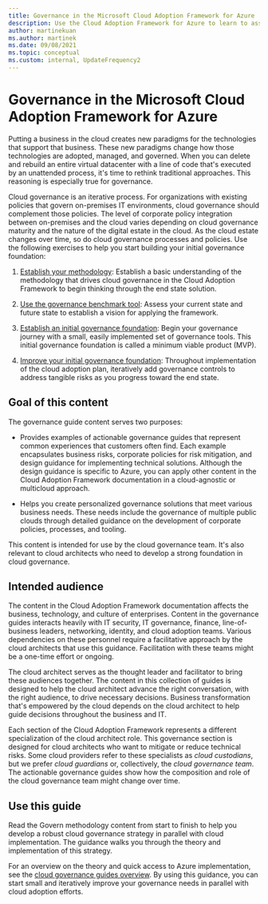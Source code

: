 ```yaml
---
title: Governance in the Microsoft Cloud Adoption Framework for Azure
description: Use the Cloud Adoption Framework for Azure to learn to assess existing policies, build an initial governance foundation, and iteratively add governance tools.
author: martinekuan
ms.author: martinek
ms.date: 09/08/2021
ms.topic: conceptual
ms.custom: internal, UpdateFrequency2
---
```


# Governance in the Microsoft Cloud Adoption Framework for Azure

Putting a business in the cloud creates new paradigms for the technologies that support that business. These new paradigms change how those technologies are adopted, managed, and governed. When you can delete and rebuild an entire virtual datacenter with a line of code that's executed by an unattended process, it's time to rethink traditional approaches. This reasoning is especially true for governance.

Cloud governance is an iterative process. For organizations with existing policies that govern on-premises IT environments, cloud governance should complement those policies. The level of corporate policy integration between on-premises and the cloud varies depending on cloud governance maturity and the nature of the digital estate in the cloud. As the cloud estate changes over time, so do cloud governance processes and policies. Use the following exercises to help you start building your initial governance foundation:

1. [Establish your methodology](./methodology.md): Establish a basic understanding of the methodology that drives cloud governance in the Cloud Adoption Framework to begin thinking through the end state solution.

1. [Use the governance benchmark tool](./benchmark.md): Assess your current state and future state to establish a vision for applying the framework.

1. [Establish an initial governance foundation](./initial-foundation.md): Begin your governance journey with a small, easily implemented set of governance tools. This initial governance foundation is called a minimum viable product (MVP).

1. [Improve your initial governance foundation](./foundation-improvements.md): Throughout implementation of the cloud adoption plan, iteratively add governance controls to address tangible risks as you progress toward the end state.

## Goal of this content

The governance guide content serves two purposes:

- Provides examples of actionable governance guides that represent common experiences that customers often find. Each example encapsulates business risks, corporate policies for risk mitigation, and design guidance for implementing technical solutions. Although the design guidance is specific to Azure, you can apply other content in the Cloud Adoption Framework documentation in a cloud-agnostic or multicloud approach.

- Helps you create personalized governance solutions that meet various business needs. These needs include the governance of multiple public clouds through detailed guidance on the development of corporate policies, processes, and tooling.

This content is intended for use by the cloud governance team. It's also relevant to cloud architects who need to develop a strong foundation in cloud governance.

## Intended audience

The content in the Cloud Adoption Framework documentation affects the business, technology, and culture of enterprises. Content in the governance guides interacts heavily with IT security, IT governance, finance, line-of-business leaders, networking, identity, and cloud adoption teams. Various dependencies on these personnel require a facilitative approach by the cloud architects that use this guidance. Facilitation with these teams might be a one-time effort or ongoing.

The cloud architect serves as the thought leader and facilitator to bring these audiences together. The content in this collection of guides is designed to help the cloud architect advance the right conversation, with the right audience, to drive necessary decisions. Business transformation that's empowered by the cloud depends on the cloud architect to help guide decisions throughout the business and IT.

Each section of the Cloud Adoption Framework represents a different specialization of the cloud architect role. This governance section is designed for cloud architects who want to mitigate or reduce technical risks. Some cloud providers refer to these specialists as *cloud custodians*, but we prefer *cloud guardians* or, collectively, the *cloud governance team*. The actionable governance guides show how the composition and role of the cloud governance team might change over time.

## Use this guide

Read the Govern methodology content from start to finish to help you develop a robust cloud governance strategy in parallel with cloud implementation. The guidance walks you through the theory and implementation of this strategy.

For an overview on the theory and quick access to Azure implementation, see the [cloud governance guides overview](./guides/index.md). By using this guidance, you can start small and iteratively improve your governance needs in parallel with cloud adoption efforts.
